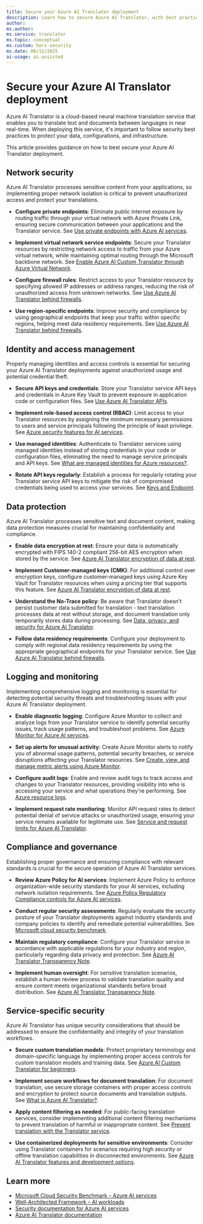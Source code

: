 ```yaml
---
title: Secure your Azure AI Translator deployment
description: Learn how to secure Azure AI Translator, with best practices for protecting your deployment.
author: 
ms.author: 
ms.service: translator
ms.topic: conceptual
ms.custom: horz-security
ms.date: 08/12/2025
ai-usage: ai-assisted
---
```


# Secure your Azure AI Translator deployment

Azure AI Translator is a cloud-based neural machine translation service that enables you to translate text and documents between languages in near real-time. When deploying this service, it's important to follow security best practices to protect your data, configurations, and infrastructure.

This article provides guidance on how to best secure your Azure AI Translator deployment.

## Network security

Azure AI Translator processes sensitive content from your applications, so implementing proper network isolation is critical to prevent unauthorized access and protect your translations.

- **Configure private endpoints**: Eliminate public internet exposure by routing traffic through your virtual network with Azure Private Link, ensuring secure communication between your applications and the Translator service. See [Use private endpoints with Azure AI services](/azure/ai-services/cognitive-services-virtual-networks#use-private-endpoints).

- **Implement virtual network service endpoints**: Secure your Translator resources by restricting network access to traffic from your Azure virtual network, while maintaining optimal routing through the Microsoft backbone network. See [Enable Azure AI Custom Translator through Azure Virtual Network](/azure/ai-services/translator/custom-translator/how-to/enable-vnet-service-endpoint).

- **Configure firewall rules**: Restrict access to your Translator resource by specifying allowed IP addresses or address ranges, reducing the risk of unauthorized access from unknown networks. See [Use Azure AI Translator behind firewalls](/azure/ai-services/translator/how-to/use-firewalls#configure-firewall).

- **Use region-specific endpoints**: Improve security and compliance by using geographical endpoints that keep your traffic within specific regions, helping meet data residency requirements. See [Use Azure AI Translator behind firewalls](/azure/ai-services/translator/how-to/use-firewalls).

## Identity and access management

Properly managing identities and access controls is essential for securing your Azure AI Translator deployments against unauthorized usage and potential credential theft.

- **Secure API keys and credentials**: Store your Translator service API keys and credentials in Azure Key Vault to prevent exposure in application code or configuration files. See [Use Azure AI Translator APIs](/azure/ai-services/translator/text-translation/how-to/use-rest-api).

- **Implement role-based access control (RBAC)**: Limit access to your Translator resources by assigning the minimum necessary permissions to users and service principals following the principle of least privilege. See [Azure security features for AI services](/azure/ai-services/security-features).

- **Use managed identities**: Authenticate to Translator services using managed identities instead of storing credentials in your code or configuration files, eliminating the need to manage service principals and API keys. See [What are managed identities for Azure resources?](/azure/active-directory/managed-identities-azure-resources/overview).

- **Rotate API keys regularly**: Establish a process for regularly rotating your Translator service API keys to mitigate the risk of compromised credentials being used to access your services. See [Keys and Endpoint](/azure/ai-services/translator/create-translator-resource#authentication-keys-and-endpoint-url).

## Data protection

Azure AI Translator processes sensitive text and document content, making data protection measures crucial for maintaining confidentiality and compliance.

- **Enable data encryption at rest**: Ensure your data is automatically encrypted with FIPS 140-2 compliant 256-bit AES encryption when stored by the service. See [Azure AI Translator encryption of data at rest](/azure/ai-services/translator/custom-translator/concepts/encrypt-data-at-rest).

- **Implement Customer-managed keys (CMK)**: For additional control over encryption keys, configure customer-managed keys using Azure Key Vault for Translator resources when using a pricing tier that supports this feature. See [Azure AI Translator encryption of data at rest](/azure/ai-services/translator/custom-translator/concepts/encrypt-data-at-rest).

- **Understand the No-Trace policy**: Be aware that Translator doesn't persist customer data submitted for translation - text translation processes data at rest without storage, and document translation only temporarily stores data during processing. See [Data, privacy, and security for Azure AI Translator](/azure/ai-foundry/responsible-ai/translator/data-privacy-security).

- **Follow data residency requirements**: Configure your deployment to comply with regional data residency requirements by using the appropriate geographical endpoints for your Translator service. See [Use Azure AI Translator behind firewalls](/azure/ai-services/translator/how-to/use-firewalls).

## Logging and monitoring

Implementing comprehensive logging and monitoring is essential for detecting potential security threats and troubleshooting issues with your Azure AI Translator deployment.

- **Enable diagnostic logging**: Configure Azure Monitor to collect and analyze logs from your Translator service to identify potential security issues, track usage patterns, and troubleshoot problems. See [Azure Monitor for Azure AI services](/azure/ai-services/monitor-cognitive-services).

- **Set up alerts for unusual activity**: Create Azure Monitor alerts to notify you of abnormal usage patterns, potential security breaches, or service disruptions affecting your Translator resources. See [Create, view, and manage metric alerts using Azure Monitor](/azure/azure-monitor/alerts/alerts-metric).

- **Configure audit logs**: Enable and review audit logs to track access and changes to your Translator resources, providing visibility into who is accessing your service and what operations they're performing. See [Azure resource logs](/azure/azure-monitor/essentials/resource-logs).

- **Implement request rate monitoring**: Monitor API request rates to detect potential denial of service attacks or unauthorized usage, ensuring your service remains available for legitimate use. See [Service and request limits for Azure AI Translator](/azure/ai-services/translator/service-limits).

## Compliance and governance

Establishing proper governance and ensuring compliance with relevant standards is crucial for the secure operation of Azure AI Translator services.

- **Review Azure Policy for AI services**: Implement Azure Policy to enforce organization-wide security standards for your AI services, including network isolation requirements. See [Azure Policy Regulatory Compliance controls for Azure AI services](/azure/ai-services/security-controls-policy#microsoft-cloud-security-benchmark).

- **Conduct regular security assessments**: Regularly evaluate the security posture of your Translator deployments against industry standards and company policies to identify and remediate potential vulnerabilities. See [Microsoft cloud security benchmark](/security/benchmark/azure/introduction).

- **Maintain regulatory compliance**: Configure your Translator service in accordance with applicable regulations for your industry and region, particularly regarding data privacy and protection. See [Azure AI Translator Transparency Note](/azure/ai-foundry/responsible-ai/translator/transparency-note).

- **Implement human oversight**: For sensitive translation scenarios, establish a human review process to validate translation quality and ensure content meets organizational standards before broad distribution. See [Azure AI Translator Transparency Note](/azure/ai-foundry/responsible-ai/translator/transparency-note#evaluating-and-integrating-azure-ai-translator-for-your-use).

## Service-specific security

Azure AI Translator has unique security considerations that should be addressed to ensure the confidentiality and integrity of your translation workflows.

- **Secure custom translation models**: Protect proprietary terminology and domain-specific language by implementing proper access controls for custom translation models and training data. See [Azure AI Custom Translator for beginners](/azure/ai-services/translator/custom-translator/beginners-guide).

- **Implement secure workflows for document translation**: For document translation, use secure storage containers with proper access controls and encryption to protect source documents and translation outputs. See [What is Azure AI Translator?](/azure/ai-services/translator/overview#azure-ai-translator-features-and-development-options).

- **Apply content filtering as needed**: For public-facing translation services, consider implementing additional content filtering mechanisms to prevent translation of harmful or inappropriate content. See [Prevent translation with the Translator service](/azure/ai-services/translator/prevent-translation).

- **Use containerized deployments for sensitive environments**: Consider using Translator containers for scenarios requiring high security or offline translation capabilities in disconnected environments. See [Azure AI Translator features and development options](/azure/ai-services/translator/overview#azure-ai-translator-features-and-development-options).

## Learn more

- [Microsoft Cloud Security Benchmark – Azure AI services](/security/benchmark/azure/baselines/azure-openai-security-baseline)
- [Well-Architected Framework – AI workloads](/azure/well-architected/ai/design-principles)
- [Security documentation for Azure AI services](/azure/ai-services/security-features)
- [Azure AI Translator documentation](/azure/ai-services/translator/)
